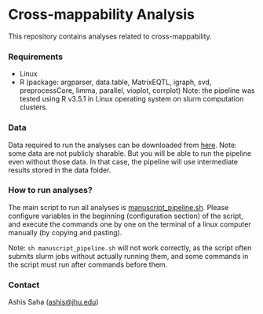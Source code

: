 # Cross-mappability Analysis
This repository contains analyses related to cross-mappability.

### Requirements
* Linux
* R (package: argparser, data.table, MatrixEQTL, igraph, svd, preprocessCore, limma, parallel, vioplot, corrplot)
Note: the pipeline was tested using R v3.5.1 in Linux operating system on slurm computation clusters.

### Data
Data required to run the analyses can be downloaded from [here](https://jh.box.com/s/p5jsdb65lu3z53eifupdatkmyx0upmoy). Note: some data are not publicly sharable. But you will be able to run the pipeline even without those data. In that case, the pipeline will use intermediate results stored in the data folder.

### How to run analyses?
The main script to run all analyses is [manuscript_pipeline.sh](https://github.com/battle-lab/crossmap_analysis/blob/master/manuscript_pipeline.sh). Please configure variables in the beginning (configuration section) of the script, and execute the commands one by one on the terminal of a linux computer manually (by copying and pasting).

Note: `sh manuscript_pipeline.sh` will not work correctly, as the script often submits slurm jobs without actually running them, and some commands in the script must run after commands before them.

### Contact
Ashis Saha (ashis@jhu.edu)
